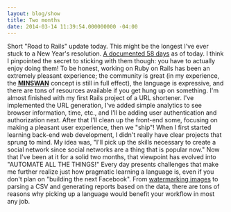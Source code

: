 ```yaml
---
layout: blog/show
title: Two months
date: 2014-03-14 11:39:54.000000000 -04:00
---
```


Short "Road to Rails" update today. This might be the longest I've ever stuck to a New Year's resolution. [A documented 58 days](https://github.com/dstrunk) as of today. I think I pinpointed the secret to sticking with them though: you have to actually enjoy doing them! To be honest, working on Ruby on Rails has been an extremely pleasant experience; the community is great (in my experience, the <abbr title="Matz is nice so we are nice">**MINSWAN**</abbr> concept is still in full effect), the language is expressive, and there are tons of resources available if you get hung up on something. I'm almost finished with my first Rails project of a URL shortener. I've implemented the URL generation, I've added simple analytics to see browser information, time, etc., and I'll be adding user authentication and authorization next. After that I'll clean up the front-end some, focusing on making a pleasant user experience, then we "ship"! When I first started learning back-end web development, I didn't really have clear projects that sprung to mind. My idea was, "I'll pick up the skills necessary to create a social network since social networks are a thing that is popular now." Now that I've been at it for a solid two months, that viewpoint has evolved into "AUTOMATE ALL THE THINGS!" Every day presents challenges that make me further realize just how pragmatic learning a language is, even if you don't plan on "building the next Facebook". From [watermarking images](http://wp.me/p3ERzH-eX) to parsing a CSV and generating reports based on the data, there are tons of reasons why picking up a language would benefit your workflow in most any job.


